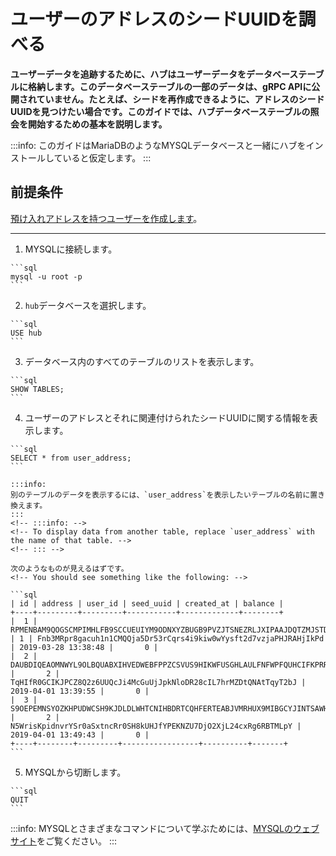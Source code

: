 # ユーザーのアドレスのシードUUIDを調べる
<!-- # Find out the seed UUID of a user's address -->

**ユーザーデータを追跡するために、ハブはユーザーデータをデータベーステーブルに格納します。このデータベーステーブルの一部のデータは、gRPC APIに公開されていません。たとえば、シードを再作成できるように、アドレスのシードUUIDを見つけたい場合です。このガイドでは、ハブデータベーステーブルの照会を開始するための基本を説明します。**
<!-- **To keep track of user data, Hub stores it in database tables. Some of the data in these tables isn't exposed to the gRPC API. For example, you may want to find out the seed UUID for an address so that you can recreate the seed. This guide shows you the basics to get started with querying the Hub database tables.** -->

:::info:
このガイドはMariaDBのようなMYSQLデータベースと一緒にハブをインストールしていると仮定します。
:::
<!-- :::info: -->
<!-- This guide assumes that you installed Hub with a MYSQL database such as MariaDB, which is the one we use in our installation guide. -->
<!-- ::: -->

## 前提条件
<!-- ## Prerequisites -->

[預け入れアドレスを持つユーザーを作成します](../how-to-guides/get-started-with-the-api.md)。
<!-- [Create a user who has a deposit address](../how-to-guides/get-started-with-the-api.md). -->

---

1. MYSQLに接続します。
  <!-- 1. Connect to the MYSQL -->

    ```sql
    mysql -u root -p
    ```

2. `hub`データベースを選択します。
  <!-- 2. Select the `hub` database -->

    ```sql
    USE hub
    ```

3. データベース内のすべてのテーブルのリストを表示します。
  <!-- 3. Display a list of all the tables in the database -->

    ```sql
    SHOW TABLES;
    ```

4. ユーザーのアドレスとそれに関連付けられたシードUUIDに関する情報を表示します。
  <!-- 4. Display information about your users' addresses and their associated seed UUIDs -->

    ```sql
    SELECT * from user_address;
    ```

    :::info:
    別のテーブルのデータを表示するには、`user_address`を表示したいテーブルの名前に置き換えます。
    :::
    <!-- :::info: -->
    <!-- To display data from another table, replace `user_address` with the name of that table. -->
    <!-- ::: -->

    次のようなものが見えるはずです。
    <!-- You should see something like the following: -->

    ```sql
    | id | address | user_id | seed_uuid | created_at | balance |
    +----+---------+---------+-----------+-------------+--------+
    |  1 | RPMENBAM9QOGSCMPIMHLFB9SCCUEUIYM9ODNXYZBUGB9PVZJTSNEZRLJXIPAAJDQTZMJSTDLFUHR9JFSD | 1 | Fnb3MRpr8gacuh1n1CMQQja5Dr53rCqrs4i9kiw0wYysft2d7vzjaPHJRAHjIkPd | 2019-03-28 13:38:48 |       0 |
    |  2 | DAUBDIQEAOMNWYL9OLBQUABXIHVEDWEBFPPZCSVUS9HIKWFUSGHLAULFNFWPFQUHCIFKPRRZVFAGBBFJZ |       2 | TqHIfR0GCIKJPCZ8Q2z6UUQcJi4McGuUjJpkNloDR28cIL7hrMZDtQNAtTqyT2bJ | 2019-04-01 13:39:55 |       0 |
    |  3 | S9OEPEMNSYOZKHPUDWCSH9KJDLDLWHTCNIHBDRTCQHFERTEABJVMRHUX9MIBGCYJINTSAWHVDFFXIIAFA |       2 | N5WrisKpidnvrYSr0aSxtncRr0SH8kUHJfYPEKNZU7DjO2XjL24cxRg6RBTMLpY | 2019-04-01 13:49:43 |       0 |
    +----+--------+---------+-----------------+----------+-------+
    ```

5. MYSQLから切断します。
  <!-- 5. Disconnect from MYSQL -->

    ```sql
    QUIT
    ```

:::info:
MYSQLとさまざまなコマンドについて学ぶためには、[MYSQLのウェブサイト](https://dev.mysql.com/doc/refman/8.0/en/tutorial.html)をご覧ください。
:::
<!-- :::info: -->
<!-- To learn about MYSQL and the different commands, [see their website](https://dev.mysql.com/doc/refman/8.0/en/tutorial.html). -->
<!-- ::: -->
